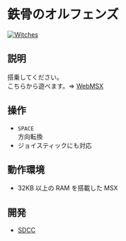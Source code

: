 # 鉄骨のオルフェンズ

[![Witches](http://img.youtube.com/vi/ouTtvf0ZrYI/0.jpg)](https://www.youtube.com/watch?v=ouTtvf0ZrYI)

## 説明
搭乗してください。<br>
こちらから遊べます。⇒  [WebMSX](http://webmsx.org/?MACHINE=MSX1J&DISK=https://github.com/CoBinee/tekkotsu-msx/raw/main/diskimage/tekkotsu.dsk)

## 操作
- `SPACE`<br>方向転換
- ジョイスティックにも対応

## 動作環境
- 32KB 以上の RAM を搭載した MSX

## 開発
- [SDCC](https://sdcc.sourceforge.net)
